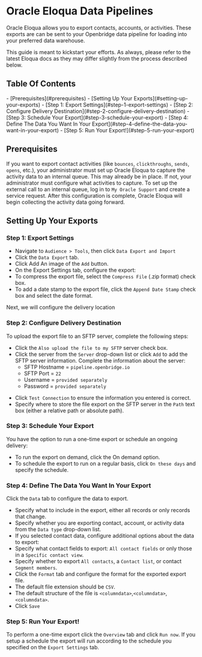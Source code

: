 # Oracle Eloqua Data Pipelines
Oracle Eloqua allows you to export contacts, accounts, or activities. These exports are can be sent to your Openbridge data pipeline for loading into your preferred data warehouse.

This guide is meant to kickstart your efforts. As always, please refer to the latest Eloqua docs as they may differ slightly from the process described below.

<h2> Table Of Contents </h2>
- [Prerequisites](#prerequisites)
- [Setting Up Your Exports](#setting-up-your-exports)
	- [Step 1: Export Settings](#step-1-export-settings)
	- [Step 2: Configure Delivery Destination](#step-2-configure-delivery-destination)
	- [Step 3: Schedule Your Export](#step-3-schedule-your-export)
	- [Step 4: Define The Data You Want In Your Export](#step-4-define-the-data-you-want-in-your-export)
	- [Step 5: Run Your Export!](#step-5-run-your-export)

## Prerequisites
If you want to export contact activities (like `bounces`, `clickthroughs`, `sends`, `opens`, etc.), your administrator must set up Oracle Eloqua to capture the activity data to an internal queue. This may already be in place. If not, your administrator must configure what activities to capture. To set up the external call to an internal queue, log in to `My Oracle Support` and create a service request. After this configuration is complete, Oracle Eloqua will begin collecting the activity data going forward.

## Setting Up Your Exports

### Step 1: Export Settings

* Navigate to `Audience > Tools`, then click `Data Export and Import`
* Click the `Data Export` tab.
* Click Add An image of the `Add` button.
* On the Export Settings tab, configure the export:
 * To compress the export file, select the `Compress File` (.zip format) check box.
 * To add a date stamp to the export file, click the `Append Date Stamp` check box and select the date format.

Next, we will configure the delivery location

### Step 2: Configure Delivery Destination
To upload the export file to an SFTP server, complete the following steps:
* Click the `Also upload the file to my SFTP` server check box.
* Click the server from the `Server` drop-down list or click `Add` to add the SFTP server information. Complete the information about the server:<ul>
  <li>SFTP Hostname = <code>pipeline.openbridge.io</code>
  <li>SFTP Port = <code>22</code>
	<li>Username = <code>provided separately</code>
	<li>Password = <code>provided separately</code>
 </ul>

* Click `Test Connection` to ensure the information you entered is correct.
* Specify where to store the file export on the SFTP server in the `Path` text box (either a relative path or absolute path).

### Step 3: Schedule Your Export
You have the option to run a one-time export or schedule an ongoing delivery:
* To run the export on demand, click the On demand option.
* To schedule the export to run on a regular basis, click `On these days` and specify the schedule.

### Step 4: Define The Data You Want In Your Export
Click the `Data` tab to configure the data to export.

* Specify what to include in the export, either all records or only records that change.
* Specify whether you are exporting contact, account, or activity data from the `Data type` drop-down list.
* If you selected contact data, configure additional options about the data to export:
 * Specify what contact fields to export: `All contact fields` or only those in a `Specific contact view`.
 * Specify whether to export `All contacts`, a `Contact list`, or contact `Segment members`.
* Click the `Format` tab and configure the format for the exported export file.
 * The default file extension should be `CSV`.
 * The default structure of the file is `<columndata>`,`<columndata>`,`<columndata>`.
* Click `Save`

### Step 5: Run Your Export!
To perform a one-time export click the `Overview` tab and click `Run now`. If you setup a schedule the export will run according to the schedule you specified on the `Export Settings` tab.
